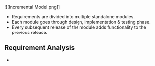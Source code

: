 ![[Incremental Model.png]]

- Requirements are divided into multiple standalone modules.
- Each module goes through design, implementation & testing phase.
- Every subsequent release of the module adds functionality to the previous release.

## Requirement Analysis

- 